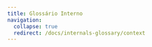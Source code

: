```yaml
---
title: Glossário Interno
navigation:
  collapse: true
  redirect: /docs/internals-glossary/context
---
```

